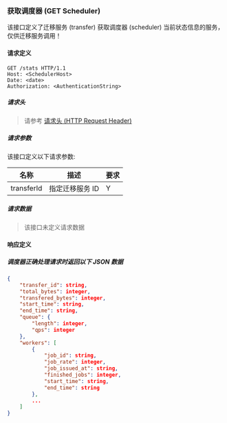### 获取调度器 (GET Scheduler)

该接口定义了迁移服务 (transfer) 获取调度器 (scheduler) 当前状态信息的服务，仅供迁移服务调用！

#### 请求定义

    GET /stats HTTP/1.1
    Host: <SchedulerHost>
    Date: <date>
    Authorization: <AuthenticationString>

##### 请求头

> 请参考 [请求头 (HTTP Request Header)](request.md)

##### 请求参数

该接口定义以下请求参数:

名称 | 描述 | 要求
---- | ---- | ----
transferId | 指定迁移服务 ID | Y

##### 请求数据

> 该接口未定义请求数据

#### 响应定义

##### 调度器正确处理请求时返回以下 JSON 数据

```json
{
    "transfer_id": string,
    "total_bytes": integer,
    "transfered_bytes": integer,
    "start_time": string,
    "end_time": string,
    "queue": {
        "length": integer,
        "qps": integer
    },
    "workers": [
        {
            "job_id": string,
            "job_rate": integer,
            "job_issued_at": string,
            "finished_jobs": integer,
            "start_time": string,
            "end_time": string
        },
        ...
    ]
}
```
